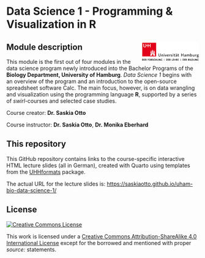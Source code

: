 Data Science 1 - Programming & Visualization in R
================

## Module description <img src="images/uhh_logo.png" align="right" width="150" style="margin-left: 20px"/>

This module is the first out of four modules in the data science program
newly introduced into the Bachelor Programs of the **Biology Department,
University of Hamburg**. *Data Science 1* begins with an overview of the
program and an introduction to the open-source spreadsheet software
Calc. The main focus, however, is on data wrangling and visualization
using the programming language **R**, supported by a series of
*swirl*-courses and selected case studies.

Course creator: **Dr. Saskia Otto**

Course instructor: **Dr. Saskia Otto**, **Dr. Monika Eberhard**

## This repository

This GitHub repository contains links to the course-specific interactive
HTML lecture slides (all in German), created with Quarto using templates
from the [UHHformats](https://github.com/uham-bio/UHHformats) package.

The actual URL for the lecture slides is:
<https://saskiaotto.github.io/uham-bio-data-science-1/>

## License

<a rel="license" href="http://creativecommons.org/licenses/by-sa/4.0/">
<img alt="Creative Commons License" style="border-width:0"
        src="https://i.creativecommons.org/l/by-sa/4.0/80x15.png" />
</a>

This work is licensed under a [Creative Commons Attribution-ShareAlike
4.0 International
License](http://creativecommons.org/licenses/by-sa/4.0/) except for the
borrowed and mentioned with proper *source:* statements.
